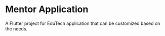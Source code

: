# Mentor Application
A Flutter project for EduTech application that can be customized based on the needs.
